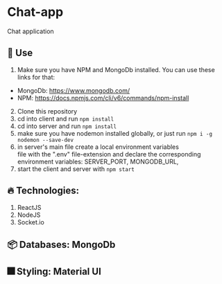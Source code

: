 # Chat-app

Chat application

## :rocket: Use

1. Make sure you have NPM and MongoDb installed. You can use these links for that:

- MongoDb: https://www.mongodb.com/
- NPM: https://docs.npmjs.com/cli/v6/commands/npm-install

2. Clone this repository
3. cd into client and run `npm install`
4. cd into server and run `npm install`
5. make sure you have nodemon installed globally, or just run
   `npm i -g nodemon --save-dev`
6. in server's main file create a local environment variables  
   file with the ".env" file-extension and declare the corresponding environment variables:
   SERVER_PORT, MONGODB_URL,
7. start the client and server with `npm start`

## :fire: Technologies:

1. ReactJS
2. NodeJS
3. Socket.io

## :package: Databases: MongoDb

## :fireworks: Styling: Material UI
